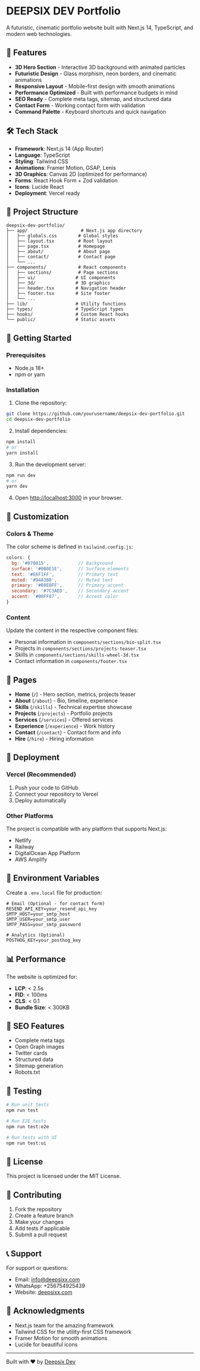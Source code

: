 # DEEPSIX DEV Portfolio

A futuristic, cinematic portfolio website built with Next.js 14, TypeScript, and modern web technologies.

## 🚀 Features

- **3D Hero Section** - Interactive 3D background with animated particles
- **Futuristic Design** - Glass morphism, neon borders, and cinematic animations
- **Responsive Layout** - Mobile-first design with smooth animations
- **Performance Optimized** - Built with performance budgets in mind
- **SEO Ready** - Complete meta tags, sitemap, and structured data
- **Contact Form** - Working contact form with validation
- **Command Palette** - Keyboard shortcuts and quick navigation

## 🛠️ Tech Stack

- **Framework**: Next.js 14 (App Router)
- **Language**: TypeScript
- **Styling**: Tailwind CSS
- **Animations**: Framer Motion, GSAP, Lenis
- **3D Graphics**: Canvas 2D (optimized for performance)
- **Forms**: React Hook Form + Zod validation
- **Icons**: Lucide React
- **Deployment**: Vercel ready

## 📁 Project Structure

```
deepsix-dev-portfolio/
├── app/                    # Next.js app directory
│   ├── globals.css        # Global styles
│   ├── layout.tsx         # Root layout
│   ├── page.tsx           # Homepage
│   ├── about/             # About page
│   ├── contact/           # Contact page
│   └── ...
├── components/            # React components
│   ├── sections/          # Page sections
│   ├── ui/               # UI components
│   ├── 3d/               # 3D graphics
│   ├── header.tsx        # Navigation header
│   ├── footer.tsx        # Site footer
│   └── ...
├── lib/                  # Utility functions
├── types/                # TypeScript types
├── hooks/                # Custom React hooks
└── public/               # Static assets
```

## 🚀 Getting Started

### Prerequisites

- Node.js 18+ 
- npm or yarn

### Installation

1. Clone the repository:
```bash
git clone https://github.com/yourusername/deepsix-dev-portfolio.git
cd deepsix-dev-portfolio
```

2. Install dependencies:
```bash
npm install
# or
yarn install
```

3. Run the development server:
```bash
npm run dev
# or
yarn dev
```

4. Open [http://localhost:3000](http://localhost:3000) in your browser.

## 🎨 Customization

### Colors & Theme

The color scheme is defined in `tailwind.config.js`:

```javascript
colors: {
  bg: '#070815',           // Background
  surface: '#0B0E1E',      // Surface elements
  text: '#E6F1FF',         // Primary text
  muted: '#94A3B8',        // Muted text
  primary: '#00E0FF',      // Primary accent
  secondary: '#7C3AED',    // Secondary accent
  accent: '#00FF87',       // Accent color
}
```

### Content

Update the content in the respective component files:
- Personal information in `components/sections/bio-split.tsx`
- Projects in `components/sections/projects-teaser.tsx`
- Skills in `components/sections/skills-wheel-3d.tsx`
- Contact information in `components/footer.tsx`

## 📱 Pages

- **Home** (`/`) - Hero section, metrics, projects teaser
- **About** (`/about`) - Bio, timeline, experience
- **Skills** (`/skills`) - Technical expertise showcase
- **Projects** (`/projects`) - Portfolio projects
- **Services** (`/services`) - Offered services
- **Experience** (`/experience`) - Work history
- **Contact** (`/contact`) - Contact form and info
- **Hire** (`/hire`) - Hiring information

## 🚀 Deployment

### Vercel (Recommended)

1. Push your code to GitHub
2. Connect your repository to Vercel
3. Deploy automatically

### Other Platforms

The project is compatible with any platform that supports Next.js:
- Netlify
- Railway
- DigitalOcean App Platform
- AWS Amplify

## 🔧 Environment Variables

Create a `.env.local` file for production:

```env
# Email (Optional - for contact form)
RESEND_API_KEY=your_resend_api_key
SMTP_HOST=your_smtp_host
SMTP_USER=your_smtp_user
SMTP_PASS=your_smtp_password

# Analytics (Optional)
POSTHOG_KEY=your_posthog_key
```

## 📊 Performance

The website is optimized for:
- **LCP**: < 2.5s
- **FID**: < 100ms
- **CLS**: < 0.1
- **Bundle Size**: < 300KB

## 🎯 SEO Features

- Complete meta tags
- Open Graph images
- Twitter cards
- Structured data
- Sitemap generation
- Robots.txt

## 🧪 Testing

```bash
# Run unit tests
npm run test

# Run E2E tests
npm run test:e2e

# Run tests with UI
npm run test:ui
```

## 📝 License

This project is licensed under the MIT License.

## 🤝 Contributing

1. Fork the repository
2. Create a feature branch
3. Make your changes
4. Add tests if applicable
5. Submit a pull request

## 📞 Support

For support or questions:
- Email: info@deepsixx.com
- WhatsApp: +256754925439
- Website: [deepsixx.com](https://deepsixx.com)

## 🙏 Acknowledgments

- Next.js team for the amazing framework
- Tailwind CSS for the utility-first CSS framework
- Framer Motion for smooth animations
- Lucide for beautiful icons

---

Built with ❤️ by [Deepsix Dev](https://deepsixx.com)
